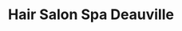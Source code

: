---
title: "Hair Salon Spa Deauville"
url: /montreal/hair-salon-spa-deauville/
shop: hairdresser
---